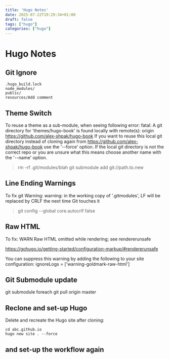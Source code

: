 ```yaml
---
title: 'Hugo Notes'
date: 2025-07-22T19:29:34+01:00
draft: false
tags: ["hugo"]
categories: ["hugo"]
---
```


# Hugo Notes

## Git Ignore

```
.hugo_build.lock
node_modules/
public/
resources/Add comment
```

## Theme Switch
To reuse a theme as a sub-module, when seeing following error:
fatal: A git directory for 'themes/hugo-book' is found locally with remote(s):
  origin        https://github.com/alex-shpak/hugo-book
If you want to reuse this local git directory instead of cloning again from
  https://github.com/alex-shpak/hugo-book
use the '--force' option. If the local git directory is not the correct repo
or you are unsure what this means choose another name with the '--name' option.

> rm -rf .git/modules/blah
> git submodule add git://path.to.new

## Line Ending Warnings
To fix git Warning:
warning: in the working copy of '.gitmodules', LF will be replaced by CRLF the next time Git touches it

> git config --global core.autocrlf false

## Raw HTML

To fix: WARN  Raw HTML omitted while rendering; see rendererunsafe 

https://gohugo.io/getting-started/configuration-markup/#rendererunsafe

You can suppress this warning by adding the following to your site configuration:
ignoreLogs = ['warning-goldmark-raw-html']

## Git Submodule update

git submodule foreach git pull origin master

## Reclone and set-up Hugo

Delete and recreate the Hugo site after cloning:

```git clone https://github.com/xxx/abc.github.io
cd abc.github.io
hugo new site . --force
```

and set-up the workflow again
---
